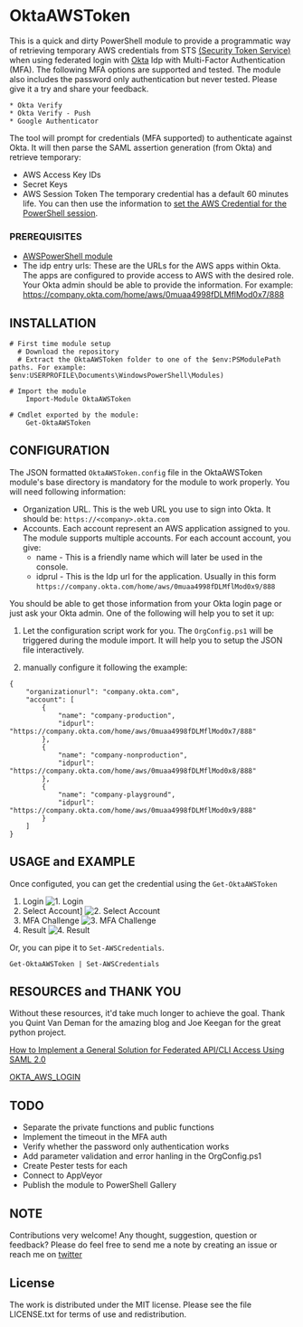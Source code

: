 # OktaAWSToken
This is a quick and dirty PowerShell module to provide a programmatic way of retrieving temporary AWS credentials from STS [(Security Token Service)](http://docs.aws.amazon.com/STS/latest/APIReference/Welcome.html) when using federated login with [Okta](https://www.okta.com/) Idp with Multi-Factor Authentication (MFA). The following MFA options are supported and tested. The module also includes the password only authentication but never tested. Please give it a try and share your feedback.

    * Okta Verify
    * Okta Verify - Push
    * Google Authenticator

The tool will prompt for credentials (MFA supported) to authenticate against Okta. It will then parse the SAML assertion generation (from Okta) and retrieve temporary:
  * AWS Access Key IDs
  * Secret Keys
  * AWS Session Token
The temporary credential has a default 60 minutes life. You can then use the information to [set the AWS Credential for the PowerShell session](http://docs.aws.amazon.com/powershell/latest/userguide/specifying-your-aws-credentials.html).


### PREREQUISITES
* [AWSPowerShell module](https://aws.amazon.com/powershell/)
* The idp entry urls: These are the URLs for the AWS apps within Okta. The apps are configured to provide access to AWS with the desired role. Your Okta admin should be able to provide the information. For example: https://company.okta.com/home/aws/0muaa4998fDLMflMod0x7/888


## INSTALLATION
```
# First time module setup
  # Download the repository
  # Extract the OktaAWSToken folder to one of the $env:PSModulePath paths. For example: $env:USERPROFILE\Documents\WindowsPowerShell\Modules)

# Import the module
    Import-Module OktaAWSToken

# Cmdlet exported by the module:
    Get-OktaAWSToken
```

## CONFIGURATION
The JSON formatted `OktaAWSToken.config` file in the  OktaAWSToken module's base directory is mandatory for the module to work properly. You will need following information:

* Organization URL. This is the web URL you use to sign into Okta. It should be: `https://<company>.okta.com`
* Accounts. Each account represent an AWS application assigned to you. The module supports multiple accounts. For each account account, you give:
    * name - This is a friendly name which will later be used in the console.
    * idprul - This is the Idp url for the application. Usually in this form `https://company.okta.com/home/aws/0muaa4998fDLMflMod0x9/888`

You should be able to get those information from your Okta login page or just ask your Okta admin. One of the following will help you to set it up:

1. Let the configuration script work for you. The `OrgConfig.ps1` will be triggered during the module import. It will help you to setup the JSON file interactively.

2. manually configure it following the example:
```
{
    "organizationurl": "company.okta.com",
    "account": [
        {
            "name": "company-production",
            "idpurl": "https://company.okta.com/home/aws/0muaa4998fDLMflMod0x7/888"
        },
        {
            "name": "company-nonproduction",
            "idpurl": "https://company.okta.com/home/aws/0muaa4998fDLMflMod0x8/888"
        },
        {
            "name": "company-playground",
            "idpurl": "https://company.okta.com/home/aws/0muaa4998fDLMflMod0x9/888"
        }
    ]
}
```

## USAGE and EXAMPLE
Once configuted, you can get the credential using the `Get-OktaAWSToken`
1. Login
![1. Login](https://github.com/LawrenceHwang/OktaAWSToken/blob/master/Media/login.PNG?raw=true)
2. Select Account]
![2. Select Account](https://github.com/LawrenceHwang/OktaAWSToken/blob/master/Media/selectaccount.PNG?raw=true)
3. MFA Challenge
![3. MFA Challenge](https://github.com/LawrenceHwang/OktaAWSToken/blob/master/Media/mfa.PNG?raw=true)
4. Result
![4. Result](https://github.com/LawrenceHwang/OktaAWSToken/blob/master/Media/full.png?raw=true)

Or, you can pipe it to `Set-AWSCredentials`.
```
Get-OktaAWSToken | Set-AWSCredentials
```

## RESOURCES and THANK YOU
Without these resources, it'd take much longer to achieve the goal. Thank you Quint Van Deman for the amazing blog and Joe Keegan for the great python project.

[How to Implement a General Solution for Federated API/CLI Access Using SAML 2.0](https://aws.amazon.com/blogs/security/how-to-implement-a-general-solution-for-federated-apicli-access-using-saml-2-0/)

[OKTA_AWS_LOGIN](https://github.com/nimbusscale/okta_aws_login)

## TODO
* Separate the private functions and public functions
* Implement the timeout in the MFA auth
* Verify whether the password only authentication works
* Add parameter validation and error hanling in the OrgConfig.ps1
* Create Pester tests for each
* Connect to AppVeyor
* Publish the module to PowerShell Gallery

## NOTE
Contributions very welcome! Any thought, suggestion, question or feedback? Please do feel free to send me a note by creating an issue or reach me on [twitter](https://twitter.com/CPoweredLion)

## License
The work is distributed under the MIT license. Please see the file LICENSE.txt for terms of use and redistribution.